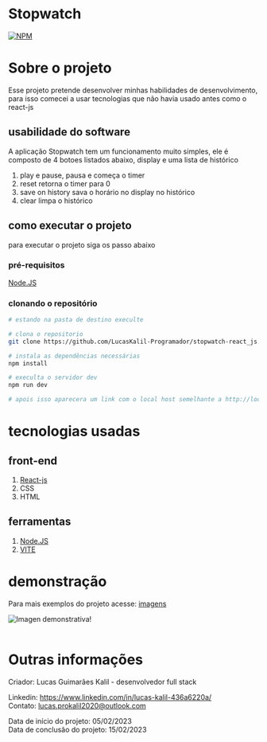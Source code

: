 # Stopwatch

[![NPM](https://img.shields.io/npm/l/react)](https://github.com/LucasKalil-Programador/stopwatch-react_js/blob/5dbd4732754cc102d283f070068c3d041ea6a308/LICENCE)

# Sobre o projeto

Esse projeto pretende desenvolver minhas habilidades de desenvolvimento, para isso comecei a usar tecnologias que não havia usado antes como o react-js

## usabilidade do software

A aplicação Stopwatch tem um funcionamento muito simples, ele é composto de 4 botoes listados abaixo, display e uma lista de histórico

1. play e pause, pausa e começa o timer
2. reset retorna o timer para 0
3. save on history sava o horário no display no histórico
4. clear limpa o histórico

## como executar o projeto

para executar o projeto siga os passo abaixo

### pré-requisitos

[Node.JS](https://nodejs.org)

### clonando o repositório

```bash
# estando na pasta de destino execulte

# clona o repositorio
git clone https://github.com/LucasKalil-Programador/stopwatch-react_js.git

# instala as dependências necessárias
npm install

# execulta o servidor dev
npm run dev

# apois isso aparecera um link com o local host semelhante a http://localhost:5000/
```

# tecnologias usadas

## front-end

1. [React-js](https://reactjs.org/)
2. CSS
3. HTML

## ferramentas

1. [Node.JS](https://nodejs.org)
2. [VITE](https://vitejs.dev)

# demonstração

Para mais exemplos do projeto acesse:
[imagens](https://github.com/LucasKalil-Programador/stopwatch-react_js/issues/1)

![Imagen demonstrativa!](https://user-images.githubusercontent.com/82661706/219058712-06c194ee-32d4-4d7b-a734-a213b14155b0.png)<br><br>

# Outras informações

Criador: Lucas Guimarães Kalil - desenvolvedor full stack

Linkedin: https://www.linkedin.com/in/lucas-kalil-436a6220a/<br>
Contato: lucas.prokalil2020@outlook.com

Data de início do projeto: 05/02/2023<br>
Data de conclusão do projeto: 15/02/2023
